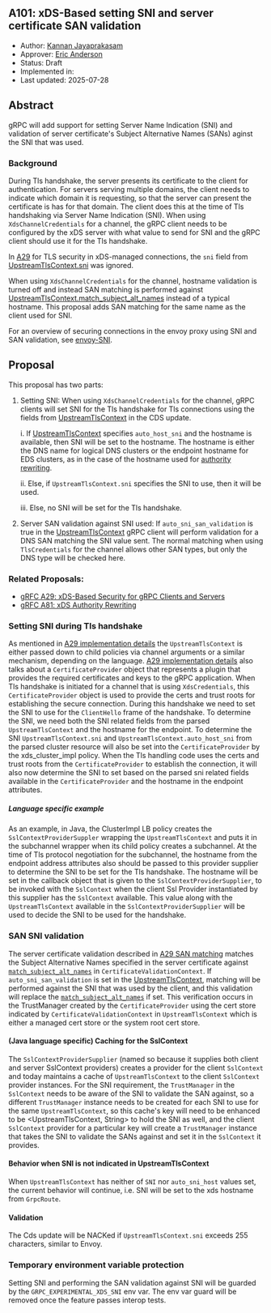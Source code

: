 A101: xDS-Based setting SNI and server certificate SAN validation
----
* Author: [Kannan Jayaprakasam](https://github.com/kannanjgithub)
* Approver: [Eric Anderson](https://github.com/ejona86)
* Status: Draft
* Implemented in:
* Last updated: 2025-07-28

## Abstract

gRPC will add support for setting Server Name Indication (SNI) and validation of server certificate's
Subject Alternative Names (SANs) aginst the SNI that was used.

### Background

During Tls handshake, the server presents its certificate to the client for authentication. For servers
serving multiple domains, the client needs to indicate which domain it is requesting, so that the server
can present the certificate is has for that domain. The client does this at the time of Tls handshaking
via Server Name Indication (SNI). When using `XdsChannelCredentials` for a channel, the gRPC client needs
to be configured by the xDS server with what value to send for SNI and the gRPC client should use it for
the Tls handshake.

In [A29][A29] for TLS security in xDS-managed connections, the `sni` field from [UpstreamTlsContext.sni][UTC_SNI]
was ignored. 

When using `XdsChannelCredentials` for the channel, hostname validation
is turned off and instead SAN matching is performed against [UpstreamTlsContext.match_subject_alt_names][match_subject_alt_names]
instead of a typical hostname. This proposal adds SAN matching for the same name as the client used for SNI.

For an overview of securing connections in the envoy proxy using SNI 
and SAN validation, see [envoy-SNI].

[UTC_SNI]: https://github.com/envoyproxy/envoy/blob/ee2bab9e40e7d7649cc88c5e1098c74e0c79501d/api/envoy/extensions/transport_sockets/tls/v3/tls.proto#L42
[A29]: A29-xds-tls-security.md
[envoy-SNI]: https://www.envoyproxy.io/docs/envoy/latest/start/quick-start/securing
[match_subject_alt_names]: https://github.com/envoyproxy/envoy/blob/b29d6543e7568a8a3e772c7909a1daa182acc670/api/envoy/extensions/transport_sockets/tls/v3/common.proto#L407

## Proposal
This proposal has two parts:
1. Setting SNI: When using `XdsChannelCredentials` for the channel, gRPC clients will set SNI for the Tls handshake for 
Tls connections using the fields from [UpstreamTlsContext][UTC] in the CDS update.    

    i. If [UpstreamTlsContext][UTC] specifies `auto_host_sni` and the hostname is available, then SNI will be set to the hostname. The hostname
    is either the DNS name for logical DNS clusters or the endpoint hostname for EDS clusters, as in the case of the hostname used for [authority rewriting][A81-hostname].

   ii. Else, if `UpstreamTlsContext.sni` specifies the SNI to use, then it will be used.

   iii. Else, no SNI will be set for the Tls handshake.

[UTC]: https://github.com/envoyproxy/envoy/blob/ee2bab9e40e7d7649cc88c5e1098c74e0c79501d/api/envoy/extensions/transport_sockets/tls/v3/tls.proto#L29
[A81-hostname]: A81-xds-authority-rewriting.md#xds-resource-validation

2. Server SAN validation against SNI used: If `auto_sni_san_validation` is true in the [UpstreamTlsContext][UTC] 
gRPC client will perform validation for a DNS SAN matching the SNI value 
sent. The normal matching when using `TlsCredentials` for the channel 
allows other SAN types, but only the DNS type will be checked here.

### Related Proposals:
* [gRFC A29: xDS-Based Security for gRPC Clients and Servers][A29]
* [gRFC A81: xDS Authority Rewriting][A81]

[A29]: A29-xds-tls-security.md
[A81]: A81-xds-authority-rewriting.md

### Setting SNI during Tls handshake
As mentioned in [A29 implementation details][A29_impl-details] the `UpstreamTlsContext` is either 
passed down to child policies via channel arguments or a similar mechanism, depending on the language.
[A29 implementation details][A29_impl-details] also talks about a `CertificateProvider` object that represents 
a plugin that provides the required certificates and keys to the gRPC application. When Tls handshake is
initiated for a channel that is using `XdsCredentials`, this `CertificateProvider` object is used to
provide the certs and trust roots for establishing the secure connection. During this handshake we need 
to set the SNI to use for the `ClientHello` frame of the handshake. To determine the SNI, we need both the 
SNI related fields from the parsed `UpstreamTlsContext` and the hostname for the endpoint. 
To determine the SNI `UpstreamTlsContext.sni` and `UpstreamTlsContext.auto_host_sni` from the parsed
cluster resource will also be set into the `CertificateProvider` by the xds_cluster_impl policy. 
When the Tls handling code uses the certs and trust roots from the `CertificateProvider`
to establish the connection, it will also now determine the SNI to set based on the parsed sni related fields
available in the `CertificateProvider` and the hostname in the endpoint attributes.

[A81_xds_resource_validation]: A81-xds-authority-rewriting.md#xds-resource-validation

##### Language specific example
As an example, in Java, the ClusterImpl LB policy creates the `SslContextProviderSuppler` wrapping the
`UpstreamTlsContext` and puts it in the subchannel wrapper when its child policy creates a subchannel. At the time of Tls protocol negotiation
for the subchannel, the hostname from the endpoint address attributes also should be passed to this provider supplier to determine the SNI to be set for 
the Tls handshake. The hostname will be set in the callback object that is given to the `SslContextProviderSupplier`, to be invoked with the 
`SslContext` when the client Ssl Provider instantiated by this supplier has the `SslContext` available. This value along with the 
`UpstreamTlsContext` available in the `SslContextProviderSupplier` will be used to decide the SNI to be used for the handshake.

[A29_impl-details]: A29-xds-tls-security.md#implementation-details
[UTC_SNI]: https://github.com/envoyproxy/envoy/blob/ee2bab9e40e7d7649cc88c5e1098c74e0c79501d/api/envoy/extensions/transport_sockets/tls/v3/tls.proto#L42

### SAN SNI validation
The server certificate validation described in [A29 SAN matching][A29_SAN-matching]
matches the Subject Alternative Names specified in the server certificate against 
[`match_subject_alt_names`][match_subject_alt_names] in `CertificateValidationContext`.
If `auto_sni_san_validation` is set in the [UpstreamTlsContext][UTC], matching will be 
performed against the SNI that was used by the client, and this validation will replace
the [`match_subject_alt_names`][match_subject_alt_names] if set. This verification occurs
in the TrustManager created by the `CertificateProvider` using the cert store indicated by 
`CertificateValidationContext` in `UpstreamTlsContext` which is either a managed cert store
or the system root cert store. 

#### (Java language specific) Caching for the SslContext 
The `SslContextProviderSupplier` (named so because it supplies both client and server
SslContext providers) creates a provider for the client `SslContext` and today 
maintains a cache of `UpstreamTlsContext` to the client `SslContext` provider instances. 
For the SNI requirement, the `TrustManager` in the `SslContext` needs to 
be aware of the SNI to validate the SAN against, so a different `TrustManager` instance needs 
to be created for each SNI to use for the same `UpstreamTlsContext`, so this cache's key will 
need to be enhanced to be <UpstreamTlsContext, String> to hold the SNI as well, and the client
`SslContext` provider for a particular key will create a `TrustManager` instance that takes the 
SNI to validate the SANs against and set it in the `SslContext` it provides.

[A29_SAN-matching]: A29-xds-tls-security.md#server-authorization-aka-subject-alt-name-checks
[match_subject_alt_names]: https://github.com/envoyproxy/envoy/blob/b29d6543e7568a8a3e772c7909a1daa182acc670/api/envoy/extensions/transport_sockets/tls/v3/common.proto#L407
[UTC]: https://github.com/envoyproxy/envoy/blob/ee2bab9e40e7d7649cc88c5e1098c74e0c79501d/api/envoy/extensions/transport_sockets/tls/v3/tls.proto#L29

#### Behavior when SNI is not indicated in UpstreamTlsContext
When `UpstreamTlsContext` has neither of `SNI` nor `auto_sni_host` values set, the current behavior will continue, i.e. SNI will be set to the xds hostname from `GrpcRoute`.

#### Validation
The Cds update will be NACKed if `UpstreamTlsContext.sni` exceeds 255 characters, similar to Envoy.

### Temporary environment variable protection
Setting SNI and performing the SAN validation against SNI will be guarded by the `GRPC_EXPERIMENTAL_XDS_SNI`
env var. The env var guard will be removed once the feature passes interop tests.
